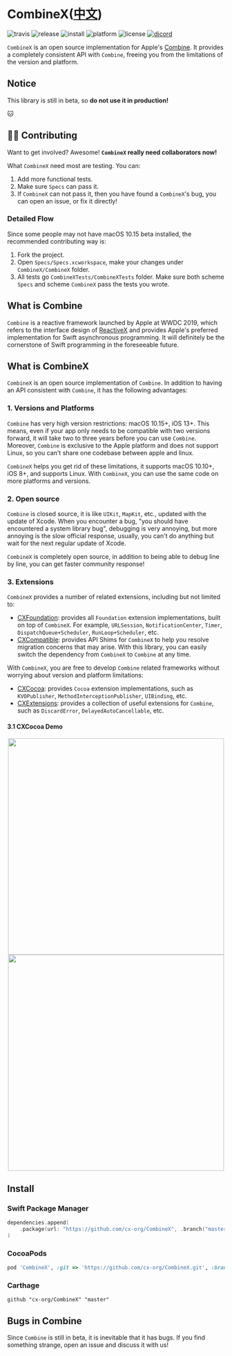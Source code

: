 # CombineX([中文](README.zh_cn.md))

![travis](https://img.shields.io/travis/cx-org/CombineX.svg)
![release](https://img.shields.io/github/release-pre/cx-org/combinex)
![install](https://img.shields.io/badge/install-spm%20%7C%20cocoapods%20%7C%20carthage-ff69b4)
![platform](https://img.shields.io/badge/platform-ios%20%7C%20macos%20%7C%20watchos%20%7C%20tvos%20%7C%20linux-lightgrey)
![license](https://img.shields.io/github/license/cx-org/combinex?color=black)
[![dicord](https://img.shields.io/badge/chat-discord-blue)](https://discord.gg/cresT3X)

`CombineX` is an open source implementation for Apple's [Combine](https://developer.apple.com/documentation/combine). It provides a completely consistent API with `Combine`, freeing you from the limitations of the version and platform.

## Notice

This library is still in beta, so **do not use it in production!**

🐱

## 👩‍💻 Contributing

Want to get involved? Awesome! **`CombineX` really need collaborators now!**

What `CombineX` need most are testing. You can:

1. Add more functional tests.
2. Make sure `Specs` can pass it.
3. If `CombineX` can not pass it, then you have found a `CombineX`'s bug, you can open an issue, or fix it directly!

### Detailed Flow

Since some people may not have macOS 10.15 beta installed, the recommended contributing way is:

1. Fork the project.
2. Open `Specs/Specs.xcworkspace`, make your changes under `CombineX/CombineX` folder.
3. All tests go `CombineXTests/CombineXTests` folder. Make sure both scheme `Specs` and scheme `CombineX` pass the tests you wrote.

## What is Combine

`Combine` is a reactive framework launched by Apple at WWDC 2019, which refers to the interface design of [ReactiveX](http://reactivex.io/) and provides Apple's preferred implementation for Swift asynchronous programming. It will definitely be the cornerstone of Swift programming in the foreseeable future.

## What is CombineX

`CombineX` is an open source implementation of `Combine`. In addition to having an API consistent with `Combine`, it has the following advantages:

### 1. Versions and Platforms

`Combine` has very high version restrictions: macOS 10.15+, iOS 13+. This means, even if your app only needs to be compatible with two versions forward, it will take two to three years before you can use `Combine`. Moreover, `Combine` is exclusive to the Apple platform and does not support Linux, so you can't share one codebase between apple and linux.

`CombineX` helps you get rid of these limitations, it supports macOS 10.10+, iOS 8+, and supports Linux. With `CombineX`, you can use the same code on more platforms and versions.

### 2. Open source

`Combine` is closed source, it is like `UIKit`, `MapKit`, etc., updated with the update of Xcode. When you encounter a bug, "you should have encountered a system library bug", debugging is very annoying, but more annoying is the slow official response, usually, you can't do anything but wait for the next regular update of Xcode.

`CombineX` is completely open source, in addition to being able to debug line by line, you can get faster community response!

### 3. Extensions

`CombineX` provides a number of related extensions, including but not limited to:

- [CXFoundation](https://github.com/cx-org/CXFoundation): provides all `Foundation` extension implementations, built on top of `CombineX`. For example, `URLSession`, `NotificationCenter`, `Timer`, `DispatchQueue+Scheduler`, `RunLoop+Scheduler`, etc.
- [CXCompatible](https://github.com/cx-org/CXCompatible): provides API Shims for `CombineX` to help you resolve migration concerns that may arise. With this library, you can easily switch the dependency from `CombineX` to `Combine` at any time.

With `CombineX`, you are free to develop `Combine` related frameworks without worrying about version and platform limitations:

- [CXCocoa](https://github.com/cx-org/CXCocoa): provides `Cocoa` extension implementations, such as `KVOPublisher`, `MethodInterceptionPublisher`, `UIBinding`, etc.
- [CXExtensions](https://github.com/cx-org/CXExtensions): provides a collection of useful extensions for `Combine`, such as `DiscardError`, `DelayedAutoCancellable`, etc.

#### 3.1 CXCocoa Demo

<p align="center">
<img src="demo.1.gif" height="500">
<img src="demo.2.gif" height="500">
</p>

## Install

### Swift Package Manager

```swift
dependencies.append(
    .package(url: "https://github.com/cx-org/CombineX", .branch("master"))
)
```

### CocoaPods

```ruby
pod 'CombineX', :git => 'https://github.com/cx-org/CombineX.git', :branch => 'master'
```

### Carthage

```carthage
github "cx-org/CombineX" "master"
```

## Bugs in Combine

Since `Combine` is still in beta, it is inevitable that it has bugs. If you find something strange, open an issue and discuss it with us!
